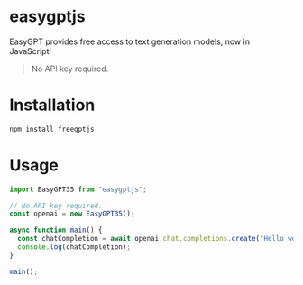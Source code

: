 # easygptjs

EasyGPT provides free access to text generation models, now in JavaScript!

> No API key required.

# Installation

```bash
npm install freegptjs
```

# Usage

```js
import EasyGPT35 from "easygptjs";

// No API key required.
const openai = new EasyGPT35();

async function main() {
  const chatCompletion = await openai.chat.completions.create("Hello world!");
  console.log(chatCompletion);
}

main();
```
